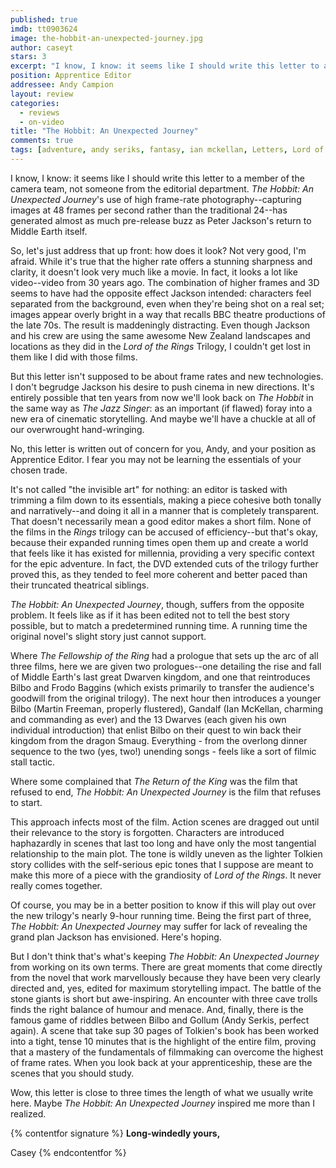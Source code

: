```yaml
---
published: true
imdb: tt0903624
image: the-hobbit-an-unexpected-journey.jpg
author: caseyt 
stars: 3
excerpt: "I know, I know: it seems like I should write this letter to a member of the camera team, not someone from the editorial department. <em>The Hobbit: An Unexpected Journey</em>&rsquo;s use of high frame-rate photography&mdash;capturing images at 48 frames per second rather than the traditional 24&mdash;has generated almost as much pre-release buzz as Peter Jackson&rsquo;s return to Middle Earth itself."
position: Apprentice Editor 
addressee: Andy Campion
layout: review
categories: 
  - reviews
  - on-video
title: "The Hobbit: An Unexpected Journey"
comments: true
tags: [adventure, andy seriks, fantasy, ian mckellan, Letters, Lord of the Rings, peter jackson, the hobbit,high framerate]
---
```

I know, I know: it seems like I should write this letter to a member of the camera team, not someone from the editorial department. _The Hobbit: An Unexpected Journey_'s use of high frame-rate photography--capturing images at 48 frames per second rather than the traditional 24--has generated almost as much pre-release buzz as Peter Jackson's return to Middle Earth itself.

So, let's just address that up front: how does it look? Not very good, I'm afraid. While it's true that the higher rate offers a stunning sharpness and clarity, it doesn't look very much like a movie. In fact, it looks a lot like video--video from 30 years ago. The combination of higher frames and 3D seems to have had the opposite effect Jackson intended: characters feel separated from the background, even when they're being shot on a real set; images appear overly bright in a way that recalls BBC theatre productions of the late 70s. The result is maddeningly distracting. Even though Jackson and his crew are using the same awesome New Zealand landscapes and locations as they did in the _Lord of the Rings_ Trilogy, I couldn't get lost in them like I did with those films.

But this letter isn't supposed to be about frame rates and new technologies. I don't begrudge Jackson his desire to push cinema in new directions. It's entirely possible that ten years from now we'll look back on _The Hobbit_ in the same way as _The Jazz Singer_: as an important (if flawed) foray into a new era of cinematic storytelling. And maybe we'll have a chuckle at all of our overwrought hand-wringing.

No, this letter is written out of concern for you, Andy, and your position as Apprentice Editor. I fear you may not be learning the essentials of your chosen trade.

It's not called "the invisible art" for nothing: an editor is tasked with trimming a film down to its essentials, making a piece cohesive both tonally and narratively--and doing it all in a manner that is completely transparent. That doesn't necessarily mean a good editor makes a short film. None of the films in the _Rings_ trilogy can be accused of efficiency--but that's okay, because their expanded running times open them up and create a world that feels like it has existed for millennia, providing a very specific context for the epic adventure. In fact, the DVD extended cuts of the trilogy further proved this, as they tended to feel more coherent and better paced than their truncated theatrical siblings.

_The Hobbit: An Unexpected Journey_, though, suffers from the opposite problem. It feels like as if it has been edited not to tell the best story possible, but to match a predetermined running time.  A running time the original novel's slight story just cannot support.

Where _The Fellowship of the Ring_ had a prologue that sets up the arc of all three films, here we are given two prologues--one detailing the rise and fall of Middle Earth's last great Dwarven kingdom, and one that reintroduces Bilbo and Frodo Baggins (which exists primarily to transfer the audience's goodwill from the original trilogy). The next hour then introduces a younger Bilbo (Martin Freeman, properly flustered), Gandalf (Ian McKellan, charming and commanding as ever) and the 13 Dwarves (each given his own individual introduction) that enlist Bilbo on their quest to win back their kingdom from the dragon Smaug. Everything - from the overlong dinner sequence to the two (yes, two!) unending songs - feels like a sort of filmic stall tactic.

Where some complained that _The Return of the King_ was the film that refused to end, _The Hobbit: An Unexpected Journey_ is the film that refuses to start.

This approach infects most of the film. Action scenes are dragged out until their relevance to the story is forgotten. Characters are introduced haphazardly in scenes that last too long and have only the most tangential relationship to the main plot. The tone is wildly uneven as the lighter Tolkien story collides with the self-serious epic tones that I suppose are meant to make this more of a piece with the grandiosity of _Lord of the Rings_. It never really comes together.

Of course, you may be in a better position to know if this will play out over the new trilogy's nearly 9-hour running time. Being the first part of three, _The Hobbit: An Unexpected Journey_ may suffer for lack of revealing the grand plan Jackson has envisioned. Here's hoping.

But I don't think that's what's keeping _The Hobbit: An Unexpected Journey_ from working on its own terms. There are great moments that come directly from the novel that work marvellously because they have been very clearly directed and, yes, edited for maximum storytelling impact. The battle of the stone giants is short but awe-inspiring. An encounter with three cave trolls finds the right balance of humour and menace. And, finally, there is the famous game of riddles between Bilbo and Gollum (Andy Serkis, perfect again). A scene that take sup 30 pages of Tolkien's book has been worked into a tight, tense 10 minutes that is the highlight of the entire film, proving that a mastery of the fundamentals of filmmaking can overcome the highest of frame rates. When you look back at your apprenticeship, these are the scenes that you should study.

Wow, this letter is close to three times the length of what we usually write here. Maybe _The Hobbit: An Unexpected Journey_ inspired me more than I realized.

{% contentfor signature %}
**Long-windedly yours,**

Casey
{% endcontentfor %}
